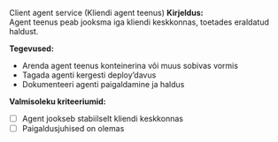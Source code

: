 Client agent service (Kliendi agent teenus)
**Kirjeldus:**  
Agent teenus peab jooksma iga kliendi keskkonnas, toetades eraldatud haldust.

**Tegevused:**  
- Arenda agent teenus konteinerina või muus sobivas vormis  
- Tagada agenti kergesti deploy’davus  
- Dokumenteeri agenti paigaldamine ja haldus

**Valmisoleku kriteeriumid:**  
- [ ] Agent jookseb stabiilselt kliendi keskkonnas  
- [ ] Paigaldusjuhised on olemas

